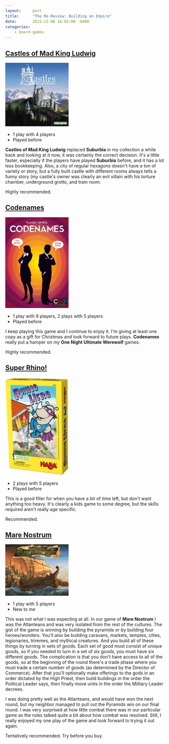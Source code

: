 ```yaml
---
layout:     post
title:      "The Re-Review: Building an Empire"
date:       2015-12-08 16:02:00 -0400
categories:
    - board-games
---
```

## [Castles of Mad King Ludwig](https://boardgamegeek.com/boardgame/155426/castles-mad-king-ludwig)

 <img src="/images/covers/castles-of-mad-king-ludwig.jpg" alt="Castles of Mad King Ludwig" class="image-right" />

- 1 play with 4 players
- Played before

**Castles of Mad King Ludwig** replaced **Suburbia** in my collection a while back and looking at it now, it was certainly the correct decision. It's a little faster, especially if the players have played **Suburbia** before, and it has a lot less bookkeeping. Also, a city of regular hexagons doesn't have a ton of variety or story, but a fully built castle with different rooms always tells a funny story (my castle's owner was clearly an evil villain with his torture chamber, underground grotto, and train room.

Highly recommended.

## [Codenames](https://boardgamegeek.com/boardgame/178900/codenames)

<img src="/images/covers/codenames.jpg" alt="Codenames" class="image-right" />

- 1 play with 9 players, 2 plays with 5 players
- Played before

I keep playing this game and I continue to enjoy it. I'm giving at least one copy as a gift for Christmas and look forward to future plays. **Codenames** really put a hamper on my **One Night Ultimate Werewolf** games.

Highly recommended.

<div style="clear: both;"></div>

## [Super Rhino!](https://boardgamegeek.com/boardgame/91514/rhino-hero)

<img src="/images/covers/rhino-hero.jpg" alt="Super Rhino!" class="image-right" />

- 2 plays with 5 players
- Played before

This is a good filler for when you have a bit of time left, but don't want anything too heavy. It's clearly a kids game to some degree, but the skills required aren't really age specific.

Recommended.

<div style="clear: both;"></div>

## [Mare Nostrum](https://boardgamegeek.com/boardgame/3931/mare-nostrum)

<img src="/images/covers/mare-nostrum.jpg" alt="Mare Nostrum" class="image-right" />

- 1 play with 5 players
- New to me

This was not what I was expecting at all. In our game of **Mare Nostrum** I was the Atlanteans and was very isolated from the rest of the cultures. The gist of the game is winning by building the pyramids or by building four heroes/wonders. You'll also be building caravans, markets, temples, cities, legionaries, triremes, and mythical creatures. And you build all of these things by turning in sets of goods. Each set of good must consist of unique goods, so if you needed to turn in a set of six goods, you must have six different goods. The complication is that you don't have access to all of the goods, so at the beginning of the round there's a trade phase where you must trade a certain number of goods (as determined by the Director of Commerce). After that you'll optionally make offerings to the gods in an order dictated by the High Priest, then build buildings in the order the Political Leader says, then finally move units in the order the Military Leader decrees.

I was doing pretty well as the Atlanteans, and would have won the next round, but my neighbor managed to pull out the Pyramids win on our final round. I was very surprised at how little combat there was in our particular game as the rules talked quite a bit about how combat was resolved. Still, I really enjoyed my one play of the game and look forward to trying it out again.

Tentatively recommended. Try before you buy.
